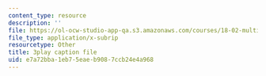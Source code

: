 ```yaml
---
content_type: resource
description: ''
file: https://ol-ocw-studio-app-qa.s3.amazonaws.com/courses/18-02-multivariable-calculus-fall-2007/e7a72bba1eb75eaeb9087ccb24e4a968_15HVevXRsBA.vtt
file_type: application/x-subrip
resourcetype: Other
title: 3play caption file
uid: e7a72bba-1eb7-5eae-b908-7ccb24e4a968
---
```

